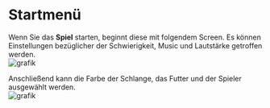 # Startmenü
Wenn Sie das <b>Spiel</b> starten, beginnt diese mit folgendem Screen.
Es können Einstellungen bezüglicher der Schwierigkeit, Music und Lautstärke getroffen werden.  
![grafik](https://user-images.githubusercontent.com/95867710/199697453-ce737441-427d-434d-adfa-0e5990f63737.png)


Anschließend kann die Farbe der Schlange, das Futter und der Spieler ausgewählt werden.  
![grafik](https://user-images.githubusercontent.com/95867710/199696189-e1ff3e73-ccb6-4b71-b459-ff3ac0f06cd4.png)
